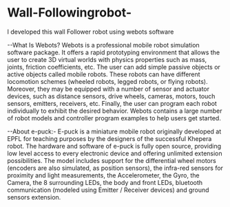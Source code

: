 # Wall-Followingrobot-
I developed this wall Follower robot using webots software

--What Is Webots?
Webots is a professional mobile robot simulation software package. It offers a rapid prototyping environment that allows the user to create 3D virtual worlds with physics properties such as mass, joints, friction coefficients, etc. The user can add simple passive objects or active objects called mobile robots. These robots can have different locomotion schemes (wheeled robots, legged robots, or flying robots). Moreover, they may be equipped with a number of sensor and actuator devices, such as distance sensors, drive wheels, cameras, motors, touch sensors, emitters, receivers, etc. Finally, the user can program each robot individually to exhibit the desired behavior. Webots contains a large number of robot models and controller program examples to help users get started.

--About e-puck:-
E-puck is a miniature mobile robot originally developed at EPFL for teaching purposes by the designers of the successful Khepera robot. The hardware and software of e-puck is fully open source, providing low level access to every electronic device and offering unlimited extension possibilities.
The model includes support for the differential wheel motors (encoders are also simulated, as position sensors), the infra-red sensors for proximity and light measurements, the Accelerometer, the Gyro, the Camera, the 8 surrounding LEDs, the body and front LEDs, bluetooth communication (modeled using Emitter / Receiver devices) and ground sensors extension.
